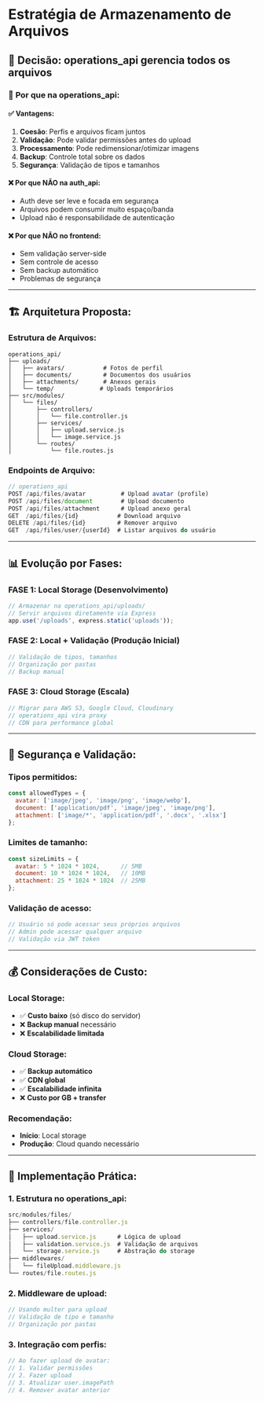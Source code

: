 # Estratégia de Armazenamento de Arquivos

## 🎯 **Decisão: operations_api gerencia todos os arquivos**

### 📁 **Por que na operations_api:**

#### ✅ **Vantagens:**
1. **Coesão**: Perfis e arquivos ficam juntos
2. **Validação**: Pode validar permissões antes do upload
3. **Processamento**: Pode redimensionar/otimizar imagens
4. **Backup**: Controle total sobre os dados
5. **Segurança**: Validação de tipos e tamanhos

#### ❌ **Por que NÃO na auth_api:**
- Auth deve ser leve e focada em segurança
- Arquivos podem consumir muito espaço/banda
- Upload não é responsabilidade de autenticação

#### ❌ **Por que NÃO no frontend:**
- Sem validação server-side
- Sem controle de acesso
- Sem backup automático
- Problemas de segurança

---

## 🏗️ **Arquitetura Proposta:**

### **Estrutura de Arquivos:**
```
operations_api/
├── uploads/
│   ├── avatars/           # Fotos de perfil
│   ├── documents/         # Documentos dos usuários
│   ├── attachments/       # Anexos gerais
│   └── temp/             # Uploads temporários
├── src/modules/
│   └── files/
│       ├── controllers/
│       │   └── file.controller.js
│       ├── services/
│       │   ├── upload.service.js
│       │   └── image.service.js
│       └── routes/
│           └── file.routes.js
```

### **Endpoints de Arquivo:**
```javascript
// operations_api
POST /api/files/avatar          # Upload avatar (profile)
POST /api/files/document        # Upload documento
POST /api/files/attachment      # Upload anexo geral
GET  /api/files/{id}           # Download arquivo
DELETE /api/files/{id}         # Remover arquivo
GET  /api/files/user/{userId}  # Listar arquivos do usuário
```

---

## 📊 **Evolução por Fases:**

### **FASE 1: Local Storage (Desenvolvimento)**
```javascript
// Armazenar na operations_api/uploads/
// Servir arquivos diretamente via Express
app.use('/uploads', express.static('uploads'));
```

### **FASE 2: Local + Validação (Produção Inicial)**
```javascript
// Validação de tipos, tamanhos
// Organização por pastas
// Backup manual
```

### **FASE 3: Cloud Storage (Escala)**
```javascript
// Migrar para AWS S3, Google Cloud, Cloudinary
// operations_api vira proxy
// CDN para performance global
```

---

## 🔐 **Segurança e Validação:**

### **Tipos permitidos:**
```javascript
const allowedTypes = {
  avatar: ['image/jpeg', 'image/png', 'image/webp'],
  document: ['application/pdf', 'image/jpeg', 'image/png'],
  attachment: ['image/*', 'application/pdf', '.docx', '.xlsx']
};
```

### **Limites de tamanho:**
```javascript
const sizeLimits = {
  avatar: 5 * 1024 * 1024,      // 5MB
  document: 10 * 1024 * 1024,   // 10MB  
  attachment: 25 * 1024 * 1024  // 25MB
};
```

### **Validação de acesso:**
```javascript
// Usuário só pode acessar seus próprios arquivos
// Admin pode acessar qualquer arquivo
// Validação via JWT token
```

---

## 💰 **Considerações de Custo:**

### **Local Storage:**
- ✅ **Custo baixo** (só disco do servidor)
- ❌ **Backup manual** necessário
- ❌ **Escalabilidade limitada**

### **Cloud Storage:**
- ✅ **Backup automático**
- ✅ **CDN global**
- ✅ **Escalabilidade infinita**
- ❌ **Custo por GB + transfer**

### **Recomendação:**
- **Início**: Local storage
- **Produção**: Cloud quando necessário

---

## 🚀 **Implementação Prática:**

### **1. Estrutura no operations_api:**
```javascript
src/modules/files/
├── controllers/file.controller.js
├── services/
│   ├── upload.service.js      # Lógica de upload
│   ├── validation.service.js  # Validação de arquivos
│   └── storage.service.js     # Abstração do storage
├── middlewares/
│   └── fileUpload.middleware.js
└── routes/file.routes.js
```

### **2. Middleware de upload:**
```javascript
// Usando multer para upload
// Validação de tipo e tamanho
// Organização por pastas
```

### **3. Integração com perfis:**
```javascript
// Ao fazer upload de avatar:
// 1. Validar permissões
// 2. Fazer upload
// 3. Atualizar user.imagePath
// 4. Remover avatar anterior
```
